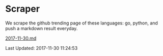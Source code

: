 # Scraper

We scrape the github trending page of these languages: go, python, and push a markdown result everyday.

[2017-11-30.md](https://github.com/borays/Scraper/blob/master/2017-11-30.md)

Last Updated: 2017-11-30 11:24:53